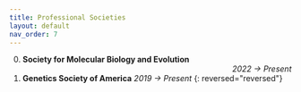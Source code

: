```yaml
---
title: Professional Societies
layout: default
nav_order: 7
---
```


0. __Society for Molecular Biology and Evolution__ <div style="text-align: right"> _2022 &rarr; Present_ </div> 
0. __Genetics Society of America__ _2019 &rarr; Present_
{: reversed="reversed"}


